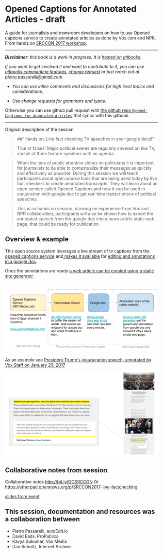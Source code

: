 # Opened Captions for Annotated Articles - draft

A guide for journalists and newsroom developers on how to use Opened captions service to create annotated articles as done by Vox.com and NPR. From hands on [SRCCON 2017 workshop](http://schedule.srccon.org/#_session-live-factchecking).

---

_**Disclaimer**: this book is a work in progress.
It is [hosted on gitbooks](https://pietropassarelli.gitbooks.io/opened-captions-for-annotated-articles/)._

_If you want to get involved it and want to contribute to it, you can use [gitbooks commenting features](https://www.gitbook.com/blog/features/discussions), [ change request](https://help.gitbook.com/books/what-are-change-requests.html) or just reach out at [pietro.passarelli@gmail.com](/pietro.passarelli@gmail.com)._

- _You can use inline comments and discussions for high level topics and considerations._

- _Use change requests for grammars and typos._


Otherwise you can use github pull request with [the github repo `Opened-Captions-for-Annotated-Articles`](https://github.com/pietrop/Opened-Captions-for-Annotated-Articles) that syncs with this gitbook.

---


<!-- [collaborative notes from google doc](http://bit.ly/OCSRCCON) -->

<!-- https://docs.google.com/presentation/d/1yI6SkJi-RqV11_fFImfh44iG011hPlgtwNzYcF2P1_U/edit#slide=id.g204b561b6b_0_15 

also see other google docs, and SRCCON applications that have more links. 

-->

Original description of the session 

<!--Overview of the service and how to set it up -->
>##"Hands on: Live fact checking TV speeches in your google docs!"

>True or false?: Major political events are regularly covered on live TV, and all of them feature speakers with an agenda.

>When the lens of public attention shines on politicians it is important for journalists to be able to contextualize their messages as quickly and effectively as possible. During this session we will teach participants about open source tools that are being used today by live fact checkers to create annotated transcripts. They will learn about an open service called Opened Captions and how it can be used in conjunction with google doc to get real time transcriptions of political speeches.

>This is an hands on session, drawing on experience from Vox and NPR collaboration, participants will also be shown how to export the annotated speech from the google doc into a news article static web page, that could be ready for publication.


## Overview & example

This open source system leverages a live stream of  tv captions from the [opened captions service](www.openedcaptions.com) and[ makes it available](/setting-up-opened-captions-with-gdocs/intermediate-server.md) for [editing and annotations in a google doc](/setting-up-opened-captions-with-gdocs/google-app-script.md). 

Once the annotations are  ready [a web article can be created using a static site generator](/generating-an-annotated-article.md).

![Setting up opened captions with GDocs // Overview](/assets/opened_captions_annotated_article_architecture-transparent.png)

As an example see [President Trump's inauguration speech, annotated
by Vox Staff on January 20, 2017](https://www.vox.com/a/president-trump-inauguration-speech-transcript-annotations)

![Vox annotation](/assets/Vox_annotation.png) 







## Collaborative notes from session 

Collaborative notes
http://bit.ly/OCSRCCON
Or
https://etherpad.opennews.org/p/SRCCON2017-live-factchecking  

[slides from event](https://docs.google.com/presentation/d/1yI6SkJi-RqV11_fFImfh44iG011hPlgtwNzYcF2P1_U/edit?usp=sharing) 


## This session, documentation and resources was a collaboration between 

- Pietro Passarelli, autoEdit.io 
- David Eads, ProPublica  
- Kavya Sukumar, Vox Media
- Dan Schultz, Internet Archive

